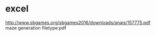 # excel
http://www.sbgames.org/sbgames2016/downloads/anais/157775.pdf <br>
maze generation filetype:pdf
